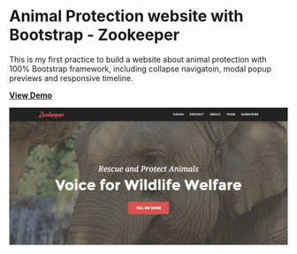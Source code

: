 # Animal Protection website with Bootstrap - Zookeeper

This is my first practice to build a website about animal protection with 100% Bootstrap framework, including collapse navigatoin, modal popup previews and responsive timeline. 

[**View Demo**](https://pamcy.github.io/50Websites/17-bootstrap-zookeeper)

![Animal Protection website with Bootstrap](./demo-zookeeper.png)
